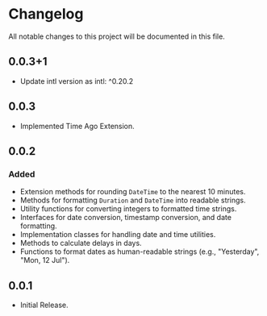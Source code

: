 # Changelog

All notable changes to this project will be documented in this file.

## 0.0.3+1
- Update intl version as intl: ^0.20.2 

## 0.0.3
- Implemented Time Ago Extension.

## 0.0.2
### Added
- Extension methods for rounding `DateTime` to the nearest 10 minutes.
- Methods for formatting `Duration` and `DateTime` into readable strings.
- Utility functions for converting integers to formatted time strings.
- Interfaces for date conversion, timestamp conversion, and date formatting.
- Implementation classes for handling date and time utilities.
- Methods to calculate delays in days.
- Functions to format dates as human-readable strings (e.g., "Yesterday", "Mon, 12 Jul").


## 0.0.1
- Initial Release.



